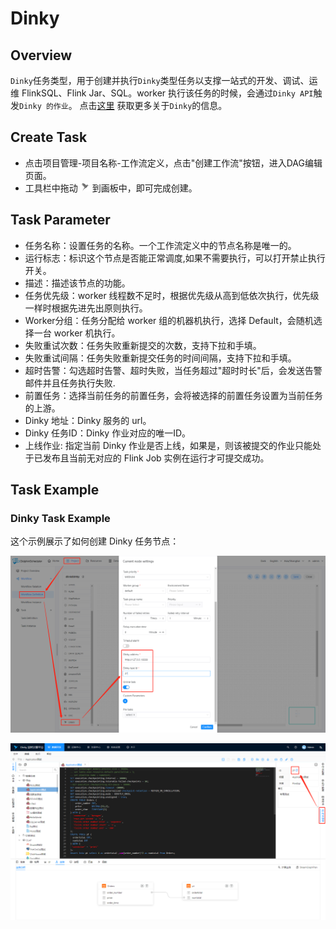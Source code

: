 # Dinky

## Overview

`Dinky`任务类型，用于创建并执行`Dinky`类型任务以支撑一站式的开发、调试、运维 FlinkSQL、Flink Jar、SQL。worker 执行该任务的时候，会通过`Dinky API`触发`Dinky 的作业`。
点击[这里](http://www.dlink.top/) 获取更多关于`Dinky`的信息。

## Create Task

- 点击项目管理-项目名称-工作流定义，点击"创建工作流"按钮，进入DAG编辑页面。
- 工具栏中拖动 <img src="../../../../img/tasks/icons/dinky.png" width="15"/> 到画板中，即可完成创建。

## Task Parameter

- 任务名称：设置任务的名称。一个工作流定义中的节点名称是唯一的。
- 运行标志：标识这个节点是否能正常调度,如果不需要执行，可以打开禁止执行开关。
- 描述：描述该节点的功能。
- 任务优先级：worker 线程数不足时，根据优先级从高到低依次执行，优先级一样时根据先进先出原则执行。
- Worker分组：任务分配给 worker 组的机器机执行，选择 Default，会随机选择一台 worker 机执行。
- 失败重试次数：任务失败重新提交的次数，支持下拉和手填。
- 失败重试间隔：任务失败重新提交任务的时间间隔，支持下拉和手填。
- 超时告警：勾选超时告警、超时失败，当任务超过"超时时长"后，会发送告警邮件并且任务执行失败.
- 前置任务：选择当前任务的前置任务，会将被选择的前置任务设置为当前任务的上游。
- Dinky 地址：Dinky 服务的 url。
- Dinky 任务ID：Dinky 作业对应的唯一ID。
- 上线作业: 指定当前 Dinky 作业是否上线，如果是，则该被提交的作业只能处于已发布且当前无对应的 Flink Job 实例在运行才可提交成功。

## Task Example

### Dinky Task Example

这个示例展示了如何创建 Dinky 任务节点：

![demo-dinky](../../../../img/tasks/demo/dinky.png)

![demo-get-dinky-task-id](../../../../img/tasks/demo/dinky_task_id.png)

